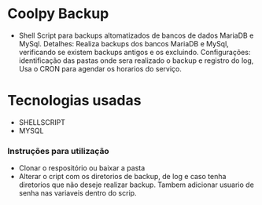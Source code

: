 # Coolpy Backup
- Shell Script para backups altomatizados de bancos de dados MariaDB e MySql.
Detalhes: Realiza backups dos bancos MariaDB e MySql, verificando se existem backups
antigos e os excluindo.
Configurações: identificação das pastas onde sera realizado o backup e registro do log,
Usa o CRON para agendar os horarios do serviço.

# Tecnologias usadas
- SHELLSCRIPT
- MYSQL

### Instruções para utilização
 - Clonar o respositório ou baixar a pasta
 - Alterar o cript com os diretorios de backup, de log e caso tenha diretorios que não
 deseje realizar backup. Tambem adicionar usuario de senha nas variaveis dentro do scrip.


